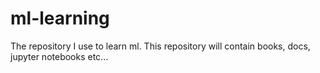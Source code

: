 # ml-learning
The repository I use to learn ml.
This repository will contain books, docs, jupyter notebooks etc...
